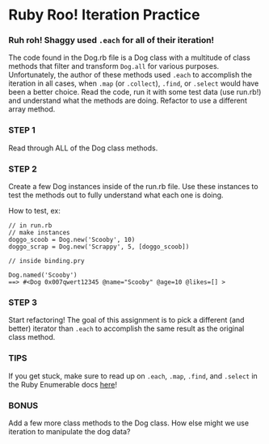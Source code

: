 # Ruby Roo! Iteration Practice

### Ruh roh! Shaggy used `.each` for all of their iteration!

The code found in the Dog.rb file is a Dog class with a multitude of class methods that filter and transform `Dog.all` for various purposes. Unfortunately, the author of these methods used `.each` to accomplish the iteration in all cases, when `.map` (or `.collect`), `.find`, or `.select` would have been a better choice. Read the code, run it with some test data (use run.rb!) and understand what the methods are doing. Refactor to use a different array method.

### STEP 1
Read through ALL of the Dog class methods.

### STEP 2
Create a few Dog instances inside of the run.rb file. Use these instances to test the methods out to fully understand what each one is doing.

How to test, ex:
```
// in run.rb
// make instances
doggo_scoob = Dog.new('Scooby', 10)
doggo_scrap = Dog.new('Scrappy', 5, [doggo_scoob])

// inside binding.pry

Dog.named('Scooby') 
==> #<Dog 0x007qwert12345 @name="Scooby" @age=10 @likes=[] >
```

### STEP 3
Start refactoring! The goal of this assignment is to pick a different (and better) iterator than `.each` to accomplish the same result as the original class method.

### TIPS
If you get stuck, make sure to read up on `.each`, `.map`, `.find`, and `.select` in the Ruby Enumerable docs [here]!

### BONUS
Add a few more class methods to the Dog class. How else might we use iteration to manipulate the dog data?


[here]: https://ruby-doc.org/core-2.2.3/Enumerable.html
